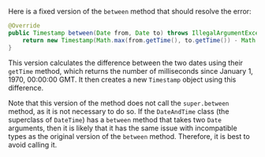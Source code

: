 Here is a fixed version of the `between` method that should resolve the error:

```java
@Override
public Timestamp between(Date from, Date to) throws IllegalArgumentException {
    return new Timestamp(Math.max(from.getTime(), to.getTime()) - Math.min(from.getTime(), to.getTime()));
}
```

This version calculates the difference between the two dates using their `getTime` method, which returns the number of milliseconds since January 1, 1970, 00:00:00 GMT. It then creates a new `Timestamp` object using this difference.

Note that this version of the method does not call the `super.between` method, as it is not necessary to do so. If the `DateAndTime` class (the superclass of `DateTime`) has a `between` method that takes two `Date` arguments, then it is likely that it has the same issue with incompatible types as the original version of the `between` method. Therefore, it is best to avoid calling it.